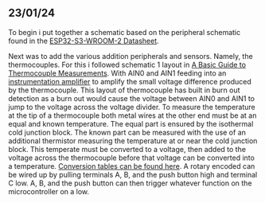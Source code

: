 ## 23/01/24
To begin i put together a schematic based on the peripheral schematic found in the [ESP32-S3-WROOM-2 Datasheet](https://www.espressif.com/sites/default/files/documentation/esp32-s3-wroom-2_datasheet_en.pdf).

Next was to add the various addition peripherals and sensors. Namely, the thermocouples. For this i followed schematic 1 layout in [A Basic Guide to Thermocouple Measurements](https://www.ti.com/lit/an/sbaa274a/sbaa274a.pdf?ts=1705904504774&ref_url=https%253A%252F%252Fduckduckgo.com%252F#%5B%7B%22num%22%3A57%2C%22gen%22%3A0%7D%2C%7B%22name%22%3A%22XYZ%22%7D%2Cnull%2C739.5%2Cnull%5D). With AIN0 and AIN1 feeding into an [instrumentation amplifier](https://www.electronics-tutorials.ws/opamp/opamp_5.html) to amplify the small voltage difference produced by the thermocouple. 
This layout of thermocouple has built in burn out detection as a burn out would cause the voltage between AIN0 and AIN1 to jump to the voltage across the voltage divider.
To measure the temperature at the tip of a thermocouple both metal wires at the other end must be at an equal and known temperature. The equal part is ensured by the isothermal cold junction block. The known part can be measured with the use of an additional thermistor measuring the temperature at or near the cold junction block. This temperate must be converted to a voltage, then added to the voltage across the thermocouple before that voltage can be converted into a temperature. [Conversion tables can be found here](http://srdata.nist.gov/its90/menu/menu.html).
A rotary encoded can be wired up by pulling terminals A, B, and the push button high and terminal C low. A, B, and the push button can then trigger whatever function on the microcontroller on a low.